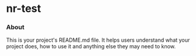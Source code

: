 nr-test
=======

### About

This is your project's README.md file. It helps users understand what your
project does, how to use it and anything else they may need to know.